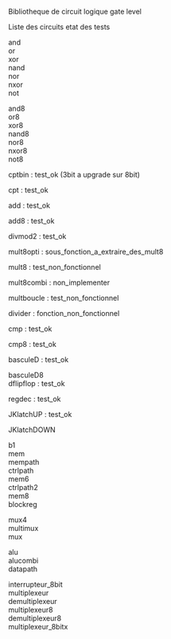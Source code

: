 Bibliotheque de circuit logique gate level

Liste des circuits   etat des tests

and   	  	     
or		     
xor		     
nand		     
nor		     
nxor		     
not		     

and8  	  	     
or8		     
xor8		     
nand8		     
nor8		     
nxor8		     
not8		     

cptbin		   : test_ok (3bit a upgrade sur 8bit)

cpt		   : test_ok

add		   : test_ok

add8		   : test_ok

divmod2		   : test_ok

mult8opti	   : sous_fonction_a_extraire_des_mult8

mult8		   : test_non_fonctionnel

mult8combi	   : non_implementer

multboucle	   : test_non_fonctionnel

divider		   : fonction_non_fonctionnel


cmp		   : test_ok

cmp8		   : test_ok

basculeD	   : test_ok

basculeD8	     
dflipflop	   : test_ok

regdec		   : test_ok

JKlatchUP	   : test_ok

JKlatchDOWN	     

b1		   
mem		   
mempath		   
ctrlpath	   
mem6		   
ctrlpath2	   
mem8		   
blockreg	   

mux4		   
multimux	   
mux		   

alu		   
alucombi	   
datapath	   

interrupteur_8bit  
multiplexeur	   
demultiplexeur	   
multiplexeur8	   
demultiplexeur8	   
multiplexeur_8bitx 
